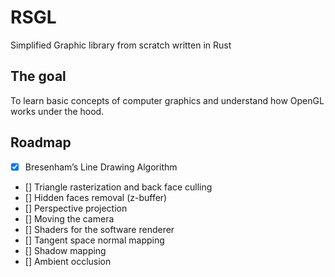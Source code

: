 # RSGL

Simplified Graphic library from scratch written in Rust
## The goal

To learn basic concepts of computer graphics and understand how OpenGL works under the hood.

## Roadmap
- [X] Bresenham’s Line Drawing Algorithm
- [] Triangle rasterization and back face culling
- [] Hidden faces removal (z-buffer)
- [] Perspective projection
- [] Moving the camera
- [] Shaders for the software renderer
- [] Tangent space normal mapping
- [] Shadow mapping
- [] Ambient occlusion
